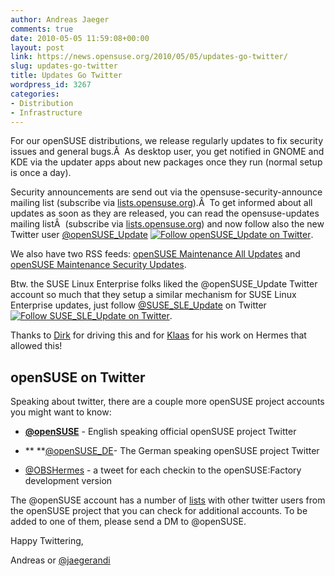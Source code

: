 ```yaml
---
author: Andreas Jaeger
comments: true
date: 2010-05-05 11:59:08+00:00
layout: post
link: https://news.opensuse.org/2010/05/05/updates-go-twitter/
slug: updates-go-twitter
title: Updates Go Twitter
wordpress_id: 3267
categories:
- Distribution
- Infrastructure
---
```


For our openSUSE distributions, we release regularly updates to fix security issues and general bugs.Â  As desktop user, you get notified in GNOME and KDE via the updater apps about new packages once they run (normal setup is once a day).

Security announcements are send out via the opensuse-security-announce mailing list (subscribe via [lists.opensuse.org](http://lists.opensuse.org)).Â  To get informed about all updates as soon as they are released, you can read the opensuse-updates mailing listÂ  (subscribe via [lists.opensuse.org](http://lists.opensuse.org/)) and now follow also the new Twitter user [ @openSUSE_Update](http://twitter.com/openSUSE_Update) [![Follow openSUSE_Update on Twitter](http://twitter-badges.s3.amazonaws.com/twitter-a.png)](http://www.twitter.com/openSUSE_Update).

We also have two RSS feeds: [openSUSE Maintenance  All Updates](https://hermes.opensuse.org/feeds/62041.rdf) and[ openSUSE Maintenance  Security Updates](https://hermes.opensuse.org/feeds/62042.rdf).

Btw. the SUSE Linux Enterprise folks liked the @openSUSE_Update Twitter account so much that they setup a similar mechanism for SUSE Linux Enterprise updates, just follow [@SUSE_SLE_Update](http://twitter.com/SUSE_SLE_Update) on Twitter[![Follow SUSE_SLE_Update on Twitter](http://twitter-badges.s3.amazonaws.com/twitter-a.png)](http://www.twitter.com/SUSE_SLE_Update).

Thanks to [Dirk](http://twitter.com/durikmel) for driving this and for [Klaas](http://twitter.com/dragotin) for his work on Hermes  that allowed this!


## openSUSE on Twitter


Speaking about twitter, there are a couple more openSUSE project accounts you might want to know:



	
  * **[@openSUSE](http://twitter.com/openSUSE)** - English speaking official openSUSE project Twitter

	
  * ** **[@openSUSE_DE](http://twitter.com/openSUSE_DE)- The German speaking openSUSE project Twitter

	
  * [@OBSHermes](http://twitter.com/OBSHermes) - a tweet for each checkin to the openSUSE:Factory development version


The @openSUSE account has a number of [lists](http://twitter.com/openSUSE/lists) with other twitter users from the openSUSE project that you can check for additional accounts. To be added to one of them, please send a DM to @openSUSE.

Happy Twittering,

Andreas or [@jaegerandi](http://twitter.com/jaegerandi)
